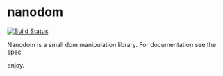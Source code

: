 # nanodom

[![Build Status](https://secure.travis-ci.org/asbjorn/nanodom.png?branch=master)](http://travis-ci.org/asbjorn/nanodom)

Nanodom is a small dom manipulation library. For documentation see the [spec](https://github.com/asbjornenge/nanodom/blob/master/assets/test/spec.js)

enjoy.
